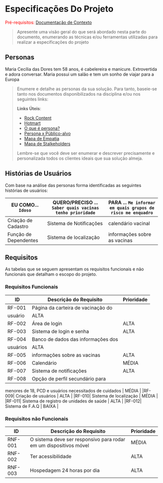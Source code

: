 # Especificações Do Projeto

<span style="color:red">Pré-requisitos: <a href="1-Contexto.md"> Documentação de Contexto</a></span>

> Apresente uma visão geral do que será abordado nesta parte do
> documento, enumerando as técnicas e/ou ferramentas utilizadas para
> realizar a especificações do projeto

## Personas

Maria Cecília das Dores tem 58 anos, é cabelereira e manicure.
Extrovertida e adora conversar. Maria possui um salão e tem um sonho de viajar para a Europa



> Enumere e detalhe as personas da sua solução. Para
> tanto, baseie-se tanto nos documentos disponibilizados na disciplina
> e/ou nos seguintes links:
>
> **Links Úteis**:
> - [Rock Content](https://rockcontent.com/blog/personas/)
> - [Hotmart](https://blog.hotmart.com/pt-br/como-criar-persona-negocio/)
> - [O que é persona?](https://resultadosdigitais.com.br/blog/persona-o-que-e/)
> - [Persona x Público-alvo](https://flammo.com.br/blog/persona-e-publico-alvo-qual-a-diferenca/)
> - [Mapa de Empatia](https://resultadosdigitais.com.br/blog/mapa-da-empatia/)
> - [Mapa de Stalkeholders](https://www.racecomunicacao.com.br/blog/como-fazer-o-mapeamento-de-stakeholders/)
>
> Lembre-se que você deve ser enumerar e descrever precisamente e
> personalizada todos os clientes ideais que sua solução almeja.

## Histórias de Usuários

Com base na análise das personas forma identificadas as seguintes histórias de usuários:

|EU COMO... `Idoso`| QUERO/PRECISO ... `Saber quais vacinas tenho prioridade` |PARA ... `Me informar em quais grupos de risco me enquadro`                 |
|--------------------|------------------------------------|----------------------------------------|
|Criação de Cadastro  | Sistema de Notificações          | calendário vacinal              |
|Função de Dependentes| Sistema de localização                | informações sobre as vacinas |


## Requisitos

As tabelas que se seguem apresentam os requisitos funcionais e não funcionais que detalham o escopo do projeto.

### Requisitos Funcionais

|ID    | Descrição do Requisito  | Prioridade |
|------|-----------------------------------------|----|
|RF-001| Página da carteira de vacinação do
usuário| ALTA | 
|RF-002| Área de login  | ALTA |
|RF-003| Sistema de login e senha | ALTA | 
|RF-004|Banco de dados das informações dos
usuários  | ALTA |
|RF-005| informações sobre as vacinas | ALTA | 
|RF-006| Calendário   | MÉDIA |
|RF-007| Sistema de notificações | ALTA | 
|RF-008|Opção de perfil secundário para
menores de 18, PCD e usuários
necessitados de cuidados | MÉDIA |
|RF-009| Criação de usuários | ALTA | 
|RF-010| Sistema de localização   | MÉDIA |
|RF-011| Sistema de registro de unidades de
saúde | ALTA | 
|RF-012| Sistema de F.A.Q  | BAIXA |


### Requisitos não Funcionais

|ID     | Descrição do Requisito  |Prioridade |
|-------|-------------------------|----|
|RNF-001| O sistema deve ser responsivo para rodar em um dispositivos móvel | MÉDIA | 
|RNF-002| Ter acessibilidade | ALTA | 
|RNF-003| Hospedagem 24 horas por dia |  ALTA| 


